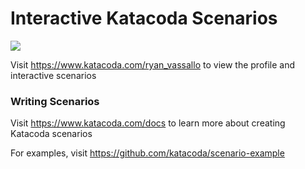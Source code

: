 # Interactive Katacoda Scenarios

[![](http://shields.katacoda.com/katacoda/ryan_vassallo/count.svg)](https://www.katacoda.com/ryan_vassallo "Get your profile on Katacoda.com")

Visit https://www.katacoda.com/ryan_vassallo to view the profile and interactive scenarios

### Writing Scenarios
Visit https://www.katacoda.com/docs to learn more about creating Katacoda scenarios

For examples, visit https://github.com/katacoda/scenario-example

